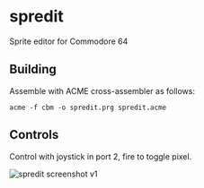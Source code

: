 # spredit
Sprite editor for Commodore 64

## Building
Assemble with ACME cross-assembler as follows:
```
acme -f cbm -o spredit.prg spredit.acme
```

## Controls
Control with joystick in port 2, fire to toggle pixel.


![spredit screenshot v1](https://i.imgur.com/aPbp7Dy.png)
